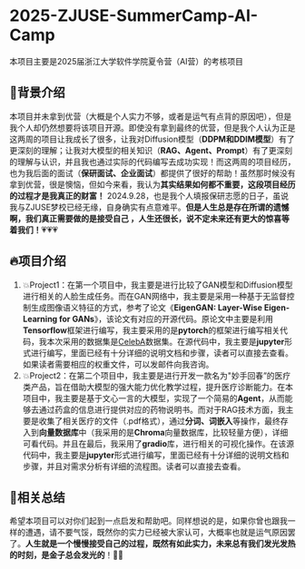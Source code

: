 # 2025-ZJUSE-SummerCamp-AI-Camp
本项目主要是2025届浙江大学软件学院夏令营（AI营）的考核项目

## :wave:背景介绍

本项目并未拿到优营（大概是个人实力不够，或者是运气有点背的原因吧），但是我个人却仍然想要将该项目开源。即使没有拿到最终的优营，但是我个人认为正是这两周的项目让我成长了很多，让我对Diffusion模型（**DDPM和DDIM模型**）有了更深刻的理解；让我对大模型的相关知识（**RAG、Agent、Prompt**）有了更深刻的理解与认识，并且我也通过实际的代码编写去成功实现！而这两周的项目经历，也为我后面的面试（**保研面试、企业面试**）都提供了很好的帮助！虽然那时候没有拿到优营，很是懊恼，但如今来看，我认为**其实结果如何都不重要，这段项目经历的过程才是我真正的财富！**
2024.9.28，也是我个人填报保研志愿的日子，虽说我与ZJUSE梦校已经无缘，自身确实有点意难平。**但是人生总是存在所谓的遗憾啊，我们真正需要做的是接受自己 ，人生还很长，说不定未来还有更大的惊喜等着我们！**:heartpulse::heartpulse::heartpulse:

## :fire:项目介绍

1. :collision:Project1：在第一个项目中，我主要是进行比较了GAN模型和Diffusion模型进行相关的人脸生成任务。而在GAN网络中，我主要是采用一种基于无监督控制生成图像语义特征的方式，参考了论文《**EigenGAN: Layer-Wise Eigen-Learning for GANs**》，该论文有对应的开源代码。原论文中主要是利用**Tensorflow**框架进行编写，我主要采用的是**pytorch**的框架进行编写相关代码，我本次采用的数据集是[CelebA](https://www.kaggle.com/datasets/jessicali9530/celeba-dataset)数据集。在源代码中，我主要是**jupyter**形式进行编写，里面已经有十分详细的说明文档和步骤，读者可以直接去查看。如果读者需要相应的权重文件，可以发邮件向我咨询。
2. :collision:Project2：在第二个项目中，我主要是进行开发一款名为"妙手回春”的医疗类产品，旨在借助大模型的强大能力优化教学过程，提升医疗诊断能力。在本项目中，我主要是基于文心一言的大模型，实现了一个简易的**Agent**，从而能够去通过药盒的信息进行提供对应的药物说明书。而对于RAG技术方面，我主要是收集了相关医疗的文件（.pdf格式），通过**分词、词嵌入**等操作，最终存入到**向量数据库**中（我采用的是**Chroma**向量数据库，比较轻量方便），详细可看代码。并且在最后，我采用了**gradio**库，进行相关的可视化操作。在该源代码中，我主要是**jupyter**形式进行编写，里面已经有十分详细的说明文档和步骤，并且对需求分析有详细的流程图。读者可以直接去查看。

## :muscle:相关总结

希望本项目可以对你们起到一点启发和帮助吧。同样想说的是，如果你曾也跟我一样的遭遇，请不要气馁，既然你的实力已经被大家认可，大概率也就是运气原因罢了。**人生就是一个慢慢接受自己的过程，既然有如此实力，未来总有我们发光发热的时刻，是金子总会发光的**！:muscle::muscle:

